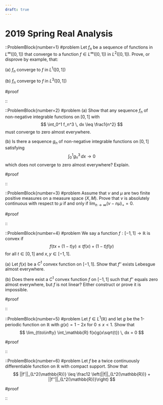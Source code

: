 ```yaml
---
draft: true
---
```


# 2019 Spring Real Analysis

::ProblemBlock{number=1}
#problem
Let $f_n$ be a sequence of functions in $L^\infty([0,1])$ that converge to a function $f\in L^\infty([0,1])$ in $L^2([0,1])$. Prove, or disprove by example, that:

(a) $f_n$ converge to $f$ in $L^1([0,1])$

(b) $f_n$ converge to $f$ in $L^3([0,1])$

#proof

::

::ProblemBlock{number=2}
#problem
(a) Show that any sequence $f_n$ of non-negative integrable functions on $[0,1]$ with
$$
\int_0^1 f_n^3 \, dx \leq \frac1{n^2}
$$
must converge to zero almost everywhere.

(b) Is there a sequence $g_n$ of non-negative integrable functions on $[0,1]$ satisfying
$$
\int_0^1 g_n^3 \, dx \to 0
$$
which does not converge to zero almost everywhere? Explain.

#proof

::

::ProblemBlock{number=3}
#problem
Assume that $\nu$ and $\mu$ are two finite positive measures on a measure space $(X,M)$. Prove that $\nu$ is absolutely continuous with respect to $\mu$ if and only if $\lim_{n\to\infty} (\nu-n\mu)_+=0$.

#proof

::

::ProblemBlock{number=4}
#problem
We say a function $f:[-1,1]\to \mathbb{R}$ is convex if
$$
f(tx+(1-t)y) \leq tf(x) + (1-t)f(y)
$$
for all $t\in[0,1]$ and $x,y\in [-1,1]$.

(a) Let $f(x)$ be a $C^1$ convex function on $[-1,1]$. Show that $f''$ exists Lebesgue almost everywhere.

(b) Does there exist a $C^1$ convex function $f$ on $[-1,1]$ such that $f''$ equals zero almost everywhere, but $f$ is not linear? Either construct or prove it is impossible.

#proof

::

::ProblemBlock{number=5}
#problem
Let $f\in L^1(\mathbb{R})$ and let $g$ be the 1-periodic function on $\mathbb{R}$ with $g(x) = 1-2x$ for $0\leq x<1$. Show that
$$
\lim_{t\to\infty} \int_\mathbb{R} f(x)g(x\sqrt{t}) \, dx = 0
$$

#proof

::

::ProblemBlock{number=6}
#problem
Let $f$ be a twice continuously differentiable function on $\mathbb{R}$ with compact support. Show that
$$
||f'||_{L^2(\mathbb{R})} \leq \frac12 \left(||f||_{L^2(\mathbb{R})} + ||f''||_{L^2(\mathbb{R})}\right)
$$

#proof

::